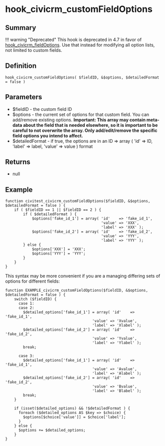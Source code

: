 # hook_civicrm_customFieldOptions

## Summary

!!! warning "Deprecated"
    This hook is deprecated in 4.7 in favor of [hook_civicrm_fieldOptions](/hooks/hook_civicrm_fieldOptions.md). Use that instead for modifying all option lists, not limited to custom fields.


## Definition

    hook_civicrm_customFieldOptions( $fieldID, &$options, $detailedFormat = false )

## Parameters

-   $fieldID - the custom field ID
-   $options - the current set of options for that custom field. You
    can add/remove existing options. **Important: This array may contain
    meta-data about the field that is needed elsewhere, so it is
    important to be careful to not overwrite the array. Only
    add/edit/remove the specific field options you intend to affect.**
-   $detailedFormat - if true, the options are in an ID => array (
    'id' => ID, 'label' => label, 'value' => value ) format

## Returns

-   null

## Example

    function civitest_civicrm_customFieldOptions($fieldID, &$options, $detailedFormat = false ) {
        if ( $fieldID == 1 || $fieldID == 2 ) {
            if ( $detailedFormat ) {
                $options['fake_id_1'] = array( 'id'    => 'fake_id_1',
                                               'value' => 'XXX',
                                               'label' => 'XXX' );
                $options['fake_id_2'] = array( 'id'    => 'fake_id_2',
                                               'value' => 'YYY',
                                               'label' => 'YYY' );
            } else {
                $options['XXX'] = 'XXX';
                $options['YYY'] = 'YYY';
            }
        }
    }

This syntax may be more convenient if you are a managing differing sets
of options for different fields:

    function EXAMPLE_civicrm_customFieldOptions($fieldID, &$options, $detailedFormat = false ) {
        switch ($fieldID) {
          case 1:
          case 2:
            $detailed_options['fake_id_1'] = array( 'id'    => 'fake_id_1',
                                           'value' => 'Xvalue',
                                           'label' => 'Xlabel' );
            $detailed_options['fake_id_2'] = array( 'id'    => 'fake_id_2',
                                           'value' => 'Yvalue',
                                           'label' => 'Ylabel' );
            break;

          case 3:
            $detailed_options['fake_id_1'] = array( 'id'    => 'fake_id_1',
                                           'value' => 'Avalue',
                                           'label' => 'Alabel' );
            $detailed_options['fake_id_2'] = array( 'id'    => 'fake_id_2',
                                           'value' => 'Bvalue',
                                           'label' => 'Blabel' );
            break;
        }

        if (isset($detailed_options) && !$detailedFormat ) {
          foreach ($detailed_options AS $key => $choice) {
            $options[$choice['value']] = $choice['label'];
          }
        } else {
          $options += $detailed_options;
        }
    }